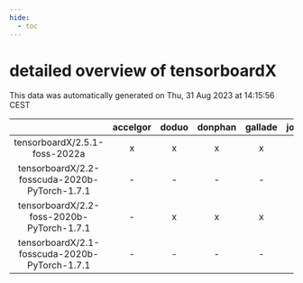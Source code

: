 ```yaml
---
hide:
  - toc
---
```


detailed overview of tensorboardX
=================================


This data was automatically generated on Thu, 31 Aug 2023 at 14:15:56 CEST  

| |accelgor|doduo|donphan|gallade|joltik|skitty|swalot|victini|
| :---: | :---: | :---: | :---: | :---: | :---: | :---: | :---: | :---: |
|tensorboardX/2.5.1-foss-2022a|x|x|x|x|x|x|x|x|
|tensorboardX/2.2-fosscuda-2020b-PyTorch-1.7.1|-|-|-|-|x|-|-|-|
|tensorboardX/2.2-foss-2020b-PyTorch-1.7.1|-|x|x|x|x|x|x|x|
|tensorboardX/2.1-fosscuda-2020b-PyTorch-1.7.1|-|-|-|-|x|-|-|-|

